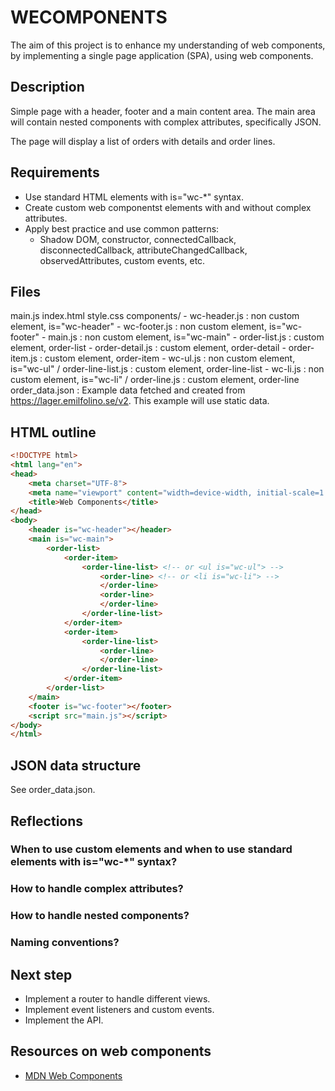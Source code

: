 # WECOMPONENTS

The aim of this project is to enhance my understanding of web components, by implementing a single page application (SPA), using web components.

## Description
Simple page with a header, footer and a main content area. The main area will contain nested components with complex attributes, specifically JSON. 

The page will display a list of orders with details and order lines.

## Requirements

- Use standard HTML elements with is="wc-*" syntax.
- Create custom web componentst elements with and without complex attributes.
- Apply best practice and use common patterns:
  - Shadow DOM, constructor, connectedCallback, disconnectedCallback, attributeChangedCallback, observedAttributes, custom events, etc.

## Files 

main.js
index.html
style.css
components/
    - wc-header.js : non custom element, is="wc-header"
    - wc-footer.js : non custom element, is="wc-footer"
    - main.js : non custom element, is="wc-main"
    - order-list.js : custom element, order-list
    - order-detail.js : custom element, order-detail
    - order-item.js : custom element, order-item
    - wc-ul.js : non custom element, is="wc-ul" / order-line-list.js : custom element, order-line-list
    - wc-li.js : non custom element, is="wc-li" / order-line.js : custom element, order-line
order_data.json : Example data fetched and created from https://lager.emilfolino.se/v2. This example will use static data.

## HTML outline

```html
<!DOCTYPE html>
<html lang="en">
<head>
    <meta charset="UTF-8">
    <meta name="viewport" content="width=device-width, initial-scale=1.0">
    <title>Web Components</title>
</head>
<body>
    <header is="wc-header"></header>
    <main is="wc-main">
        <order-list>
            <order-item>
                <order-line-list> <!-- or <ul is="wc-ul"> -->
                    <order-line> <!-- or <li is="wc-li"> -->
                    </order-line>
                    <order-line>
                    </order-line>
                </order-line-list>
            </order-item>
            <order-item>
                <order-line-list>
                    <order-line>
                    </order-line>
                </order-line-list>
            </order-item>
        </order-list>
    </main>
    <footer is="wc-footer"></footer>
    <script src="main.js"></script>
</body>
</html>
```

## JSON data structure

See order_data.json. 

## Reflections

### When to use custom elements and when to use standard elements with is="wc-*" syntax?

### How to handle complex attributes?

### How to handle nested components?

### Naming conventions?

## Next step

- Implement a router to handle different views.
- Implement event listeners and custom events.
- Implement the API.

## Resources on web components

- [MDN Web Components](https://developer.mozilla.org/en-US/docs/Web/Web_Components)